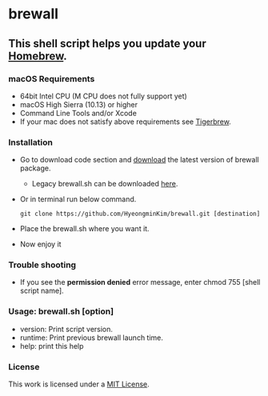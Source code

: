 # brewall
## This shell script helps you update your [Homebrew](https://brew.sh).
### macOS Requirements
- 64bit Intel CPU (M CPU does not fully support yet)
- macOS High Sierra (10.13) or higher
- Command Line Tools and/or Xcode
- If your mac does not satisfy above requirements see [Tigerbrew](https://github.com/mistydemeo/tigerbrew).
### Installation
- Go to download code section and [download](https://github.com/HyeongminKim/brewall/archive/master.zip) the latest version of brewall package.
    - Legacy brewall.sh can be downloaded [here](https://github.com/HyeongminKim/brewall/releases).
- Or in terminal run below command.

    ```
    git clone https://github.com/HyeongminKim/brewall.git [destination]
    ```
- Place the brewall.sh where you want it.
- Now enjoy it
### Trouble shooting
- If you see the **permission denied** error message, enter chmod 755 \[shell script name\].
### Usage: brewall.sh \[option\]
- version: Print script version. 
- runtime: Print previous brewall launch time. 
- help: print this help
### License
This work is licensed under a [MIT License](https://github.com/HyeongminKim/brewall/blob/master/LICENSE).
